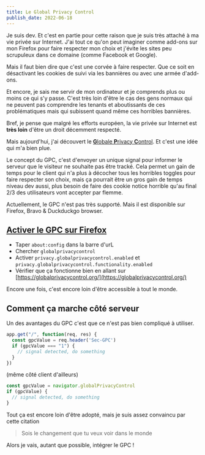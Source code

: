 ```yaml
---
title: Le Global Privacy Control
publish_date: 2022-06-18
---
```


Je suis dev. Et c'est en partie pour cette raison que je suis très attaché à ma vie privée sur Internet. J'ai tout ce qu'on peut imaginer comme add-ons sur mon Firefox pour faire respecter mon choix et j'évite les sites peu scrupuleux dans ce domaine (comme Facebook et Google).

Mais il faut bien dire que c'est une corvée à faire respecter. Que ce soit en désactivant les cookies de suivi via les bannières ou avec une armée d'add-ons.


 Et encore, je sais me servir de mon ordinateur et je comprends plus ou moins ce qui s'y passe. C'est très loin d'être le cas des gens normaux qui ne peuvent pas comprendre les tenants et aboutissants de ces problématiques mais qui subissent quand même ces horribles bannières.

Bref, je pense que malgré les efforts européen, la vie privée sur Internet est **très loin** d'être un droit décemment respecté. 

Mais aujourd'hui, j'ai découvert le [**G**lobale **P**rivacy **C**ontrol](https://globalprivacycontrol.org/). Et c'est une idée qui m'a bien plue. 

Le concept du GPC, c'est d'envoyer un unique signal pour informer le serveur que le visiteur ne souhaite pas être tracké. Cela permet un gain de temps pour le client qui n'a plus à décocher tous les horribles toggles pour faire respecter son choix, mais ça pourrait être un gros gain de temps niveau dev aussi, plus besoin de faire des cookie notice horrible qu'au final 2/3 des utilisateurs vont accepter par flemme.

Actuellement, le GPC n'est pas très supporté. Mais il est disponible sur Firefox, Bravo & Duckduckgo browser.

## [Activer le GPC sur Firefox](https://blog.mozilla.org/netpolicy/2021/10/28/implementing-global-privacy-control/)

- Taper `about:config` dans la barre d'urL 
- Chercher `globalprivacycontrol`
- Activer `privacy.globalprivacycontrol.enabled` et `privacy.globalprivacycontrol.functionality.enabled`
- Vérifier que ça fonctionne bien en allant sur [https://globalprivacycontrol.org/](https://globalprivacycontrol.org/)

Encore une fois, c'est encore loin d'être accessible à tout le monde.

## Comment ça marche côté serveur

Un des avantages du GPC c'est que ce n'est pas bien compliqué à utiliser.

```js
app.get("/", function(req, res) {
  const gpcValue = req.header('Sec-GPC')
  if (gpcValue === "1") {
    // signal detected, do something
  }
})
```

(même côté client d'ailleurs)

```js
const gpcValue = navigator.globalPrivacyControl
if (gpcValue) {
  // signal detected, do something
}
```

Tout ça est encore loin d'être adopté, mais je suis assez convaincu par cette citation

> Sois le changement que tu veux voir dans le monde

Alors je vais, autant que possible, intégrer le GPC ! 